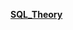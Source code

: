**[SQL_Theory](https://docs.google.com/document/d/1FJmHtPhgnaaQo8vq5KeWWaYiFNgSoFgtpSyqwd-TCqo/edit?usp=sharing)**
